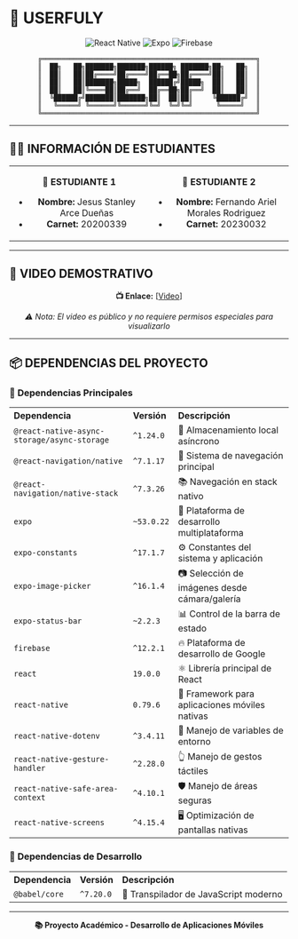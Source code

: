 # 🚀 USERFULY


<div align="center">

![React Native](https://img.shields.io/badge/React_Native-20232A?style=for-the-badge&logo=react&logoColor=61DAFB)
![Expo](https://img.shields.io/badge/expo-1C1E24?style=for-the-badge&logo=expo&logoColor=#D04A37)
![Firebase](https://img.shields.io/badge/Firebase-039BE5?style=for-the-badge&logo=Firebase&logoColor=white)

```
╔══════════════════════════════════════════════════════╗
║  ██╗   ██╗███████╗███████╗██████╗ ███████╗██╗   ██╗  ║
║  ██║   ██║██╔════╝██╔════╝██╔══██╗██╔════╝██║   ██║  ║
║  ██║   ██║███████╗█████╗  ██████╔╝█████╗  ██║   ██║  ║
║  ██║   ██║╚════██║██╔══╝  ██╔══██╗██╔══╝  ██║   ██║  ║
║  ╚██████╔╝███████║███████╗██║  ██║██║     ╚██████╔╝  ║
║   ╚═════╝ ╚══════╝╚══════╝╚═╝  ╚═╝╚═╝      ╚═════╝   ║
╚══════════════════════════════════════════════════════╝
```

</div>

---

## 👨‍🎓 INFORMACIÓN DE ESTUDIANTES

<div align="center">

<table>
<tr>
<td align="center" width="50%">

**👤 ESTUDIANTE 1**
- **Nombre:** Jesus Stanley Arce Dueñas
- **Carnet:** 20200339

</td>
<td align="center" width="50%">

**👤 ESTUDIANTE 2**  
- **Nombre:** Fernando Ariel Morales Rodriguez
- **Carnet:** 20230032

</td>
</tr>
</table>

</div>

---

## 🎥 VIDEO DEMOSTRATIVO

<div align="center">

**📺 Enlace:** [[Video](https://drive.google.com/drive/folders/1-srXGlscXpVrG_s6x6ZVmURvoQdNp-0p?usp=sharing)]

*⚠️ Nota: El video es público y no requiere permisos especiales para visualizarlo*

</div>

---

## 📦 DEPENDENCIAS DEL PROYECTO

### 🚀 **Dependencias Principales**

<table>
<tr>
<th align="left">Dependencia</th>
<th align="left">Versión</th>
<th align="left">Descripción</th>
</tr>
<tr>
<td><code>@react-native-async-storage/async-storage</code></td>
<td><code>^1.24.0</code></td>
<td>💾 Almacenamiento local asíncrono</td>
</tr>
<tr>
<td><code>@react-navigation/native</code></td>
<td><code>^7.1.17</code></td>
<td>🧭 Sistema de navegación principal</td>
</tr>
<tr>
<td><code>@react-navigation/native-stack</code></td>
<td><code>^7.3.26</code></td>
<td>📚 Navegación en stack nativo</td>
</tr>
<tr>
<td><code>expo</code></td>
<td><code>~53.0.22</code></td>
<td>🚀 Plataforma de desarrollo multiplataforma</td>
</tr>
<tr>
<td><code>expo-constants</code></td>
<td><code>^17.1.7</code></td>
<td>⚙️ Constantes del sistema y aplicación</td>
</tr>
<tr>
<td><code>expo-image-picker</code></td>
<td><code>^16.1.4</code></td>
<td>📷 Selección de imágenes desde cámara/galería</td>
</tr>
<tr>
<td><code>expo-status-bar</code></td>
<td><code>~2.2.3</code></td>
<td>📊 Control de la barra de estado</td>
</tr>
<tr>
<td><code>firebase</code></td>
<td><code>^12.2.1</code></td>
<td>🔥 Plataforma de desarrollo de Google</td>
</tr>
<tr>
<td><code>react</code></td>
<td><code>19.0.0</code></td>
<td>⚛️ Librería principal de React</td>
</tr>
<tr>
<td><code>react-native</code></td>
<td><code>0.79.6</code></td>
<td>📱 Framework para aplicaciones móviles nativas</td>
</tr>
<tr>
<td><code>react-native-dotenv</code></td>
<td><code>^3.4.11</code></td>
<td>🌱 Manejo de variables de entorno</td>
</tr>
<tr>
<td><code>react-native-gesture-handler</code></td>
<td><code>^2.28.0</code></td>
<td>👆 Manejo de gestos táctiles</td>
</tr>
<tr>
<td><code>react-native-safe-area-context</code></td>
<td><code>^4.10.1</code></td>
<td>🛡️ Manejo de áreas seguras</td>
</tr>
<tr>
<td><code>react-native-screens</code></td>
<td><code>^4.15.4</code></td>
<td>🖥️ Optimización de pantallas nativas</td>
</tr>
</table>

### 🔧 **Dependencias de Desarrollo**

<table>
<tr>
<th align="left">Dependencia</th>
<th align="left">Versión</th>
<th align="left">Descripción</th>
</tr>
<tr>
<td><code>@babel/core</code></td>
<td><code>^7.20.0</code></td>
<td>🔄 Transpilador de JavaScript moderno</td>
</tr>
</table>

---

<div align="center">

**📚 Proyecto Académico - Desarrollo de Aplicaciones Móviles**

</div>
